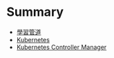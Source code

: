 # Summary

* [學習管道](README.md)
* [Kubernetes](kubernetes.md)
* [Kubernetes Controller Manager](kubernetes-controller.md)

